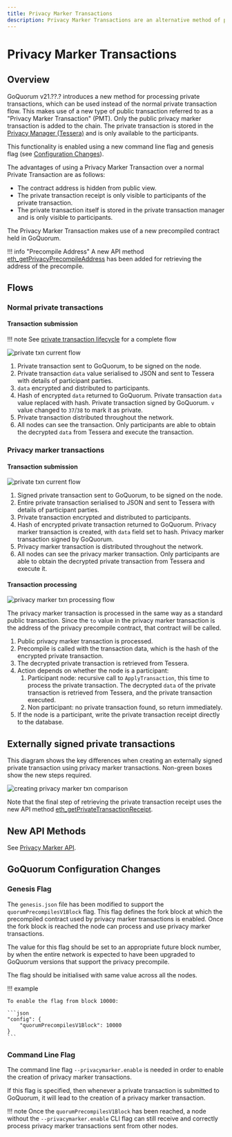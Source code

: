 ```yaml
---
title: Privacy Marker Transactions
description: Privacy Marker Transactions are an alternative method of processing private transactions.
---
```


# Privacy Marker Transactions

## Overview

GoQuorum v21.??.? introduces a new method for processing private transactions, which can be used instead of the normal private transaction flow.
This makes use of a new type of public transaction referred to as a "Privacy Marker Transaction" (PMT).
Only the public privacy marker transaction is added to the chain.  The private transaction is stored in the [Privacy Manager (Tessera)](PrivateTransactionManager.md) and is only available to the participants.

This functionality is enabled using a new command line flag and genesis flag (see [Configuration Changes]).

The advantages of using a Privacy Marker Transaction over a normal Private Transaction are as follows:

* The contract address is hidden from public view.
* The private transaction receipt is only visible to participants of the private transaction.
* The private transaction itself is stored in the private transaction manager and is only visible to participants.

The Privacy Marker Transaction makes use of a new precompiled contract held in GoQuorum.

!!! info "Precompile Address"
    A new API method [eth_getPrivacyPrecompileAddress] has been added for retrieving the address of the precompile.

## Flows

### Normal private transactions

#### Transaction submission

!!! note
    See [private transaction lifecycle] for a complete flow

![private txn current flow](../../images/PrivateTxn_CurrentFlow.png)

1. Private transaction sent to GoQuorum, to be signed on the node.
2. Private transaction `data` value serialised to JSON and sent to Tessera with details of participant parties.
3. `data` encrypted and distributed to participants.
4. Hash of encrypted `data` returned to GoQuorum.  Private transaction `data` value replaced with hash.  Private transaction signed by GoQuorum. `v` value changed to `37`/`38` to mark it as private.
5. Private transaction distributed throughout the network.
6. All nodes can see the transaction.  Only participants are able to obtain the decrypted `data` from Tessera and execute the transaction.

### Privacy marker transactions

#### Transaction submission

![private txn current flow](../../images/PrivateTxn_NewFlow.png)

1. Signed private transaction sent to GoQuorum, to be signed on the node.
2. Entire private transaction serialised to JSON and sent to Tessera with details of participant parties.
3. Private transaction encrypted and distributed to participants.
4. Hash of encrypted private transaction returned to GoQuorum.  Privacy marker transaction is created, with `data` field set to hash. Privacy marker transaction signed by GoQuorum.
5. Privacy marker transaction is distributed throughout the network.
6. All nodes can see the privacy marker transaction. Only participants are able to obtain the decrypted private transaction from Tessera and execute it.

#### Transaction processing

![privacy marker txn processing flow](../../images/PrivacyMarkerTxn_ProcessingFlow.png)

The privacy marker transaction is processed in the same way as a standard public transaction.
Since the `to` value in the privacy marker transaction is the address of the privacy precompile contract, that contract will be called.

1. Public privacy marker transaction is processed.
2. Precompile is called with the transaction data, which is the hash of the encrypted private transaction.
3. The decrypted private transaction is retrieved from Tessera.
4. Action depends on whether the node is a participant:
    1. Participant node: recursive call to `ApplyTransaction`, this time to process the private transaction.  The decrypted `data` of the private transaction is retrieved from Tessera, and the private transaction executed.
    2. Non participant: no private transaction found, so return immediately.
5. If the node is a participant, write the private transaction receipt directly to the database.

## Externally signed private transactions

This diagram shows the key differences when creating an externally signed private transaction using privacy marker transactions.
Non-green boxes show the new steps required.

![creating privacy marker txn comparison](../../images/CreatingExternallySignedPrivateTxn_Comparison.png)

Note that the final step of retrieving the private transaction receipt uses the new API method [eth_getPrivateTransactionReceipt].

## New API Methods

See [Privacy Marker API].

## GoQuorum Configuration Changes

### Genesis Flag

The `genesis.json` file has been modified to support the `quorumPrecompilesV1Block` flag.
This flag defines the fork block at which the precompiled contract used by privacy marker transactions is enabled.  Once the fork block is reached the node can process and use privacy marker transactions.

The value for this flag should be set to an appropriate future block number, by when the entire network is expected to have been upgraded to GoQuorum versions that support the privacy precompile.

The flag should be initialised with same value across all the nodes.

!!! example

    To enable the flag from block 10000:

    ```json
    "config": {
        "quorumPrecompilesV1Block": 10000
    }
    ```

### Command Line Flag

The command line flag `--privacymarker.enable` is needed in order to enable the creation of privacy marker transactions.

If this flag is specified, then whenever a private transaction is submitted to GoQuorum, it will lead to the creation of a privacy marker transaction.

!!! note
    Once the `quorumPrecompilesV1Block` has been reached, a node without the `--privacymarker.enable` CLI flag can still receive and correctly process privacy marker transactions sent from other nodes.


<!--links-->
[Configuration Changes]: #goquorum-configuration-changes
[eth_getPrivateTransactionReceipt]: ../../Reference/APIs/PrivacyMarkerTransactionAPI.md#eth_getprivatetransactionreceipt
[eth_getPrivacyPrecompileAddress]: ../../Reference/APIs/PrivacyMarkerTransactionAPI.md#eth_getprivacyprecompileaddress
[Privacy Marker API]: ../../Reference/APIs/PrivacyMarkerTransactionAPI.md
[private transaction lifecycle]: ../PrivateTransactionLifecycle
